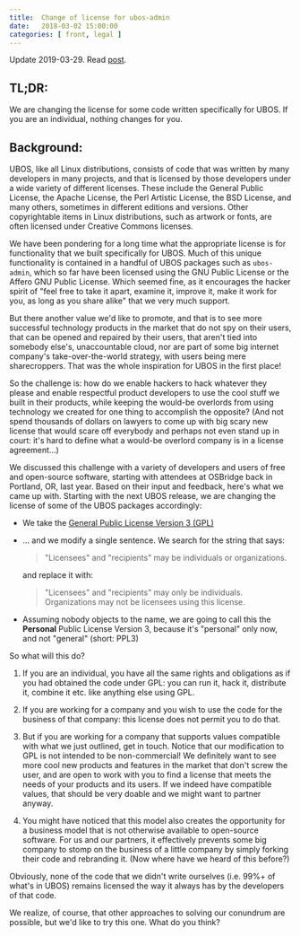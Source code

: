 ```yaml
---
title:  Change of license for ubos-admin
date:   2018-03-02 15:00:00
categories: [ front, legal ]
---
```


Update 2019-03-29. Read [post](/blog/2019/03/29/license-update.html).

## TL;DR:

We are changing the license for some code written specifically for UBOS. If
you are an individual, nothing changes for you.

## Background:

UBOS, like all Linux distributions, consists of code that was written by many developers
in many projects, and that is licensed by those developers under a wide variety of different
licenses. These include the General Public License, the Apache License, the Perl Artistic
License, the BSD License, and many others, sometimes in different editions and versions.
Other copyrightable items in Linux distributions, such as artwork or fonts, are often
licensed under Creative Commons licenses.

We have been pondering for a long time what the appropriate license is for functionality
that we built specifically for UBOS. Much of this unique functionality is contained in a handful
of UBOS packages such as ``ubos-admin``, which so far have been licensed using the GNU Public
License or the Affero GNU Public License. Which seemed fine, as it encourages the hacker
spirit of "feel free to take it apart, examine it, improve it, make it work for you,
as long as you share alike" that we very much support.

But there another value we'd like to promote, and that is to see more successful technology
products in the market that do not spy on their users, that can be opened and repaired by
their users, that aren't tied into somebody else's, unaccountable cloud, nor are part of some
big internet company's take-over-the-world strategy, with users being mere sharecroppers.
That was the whole inspiration for UBOS in the first place!

So the challenge is: how do we enable hackers to hack whatever they please and enable
respectful product developers to use the cool stuff we built in their products, while
keeping the would-be overlords from using technology we created for one thing to
accomplish the opposite? (And not spend thousands of dollars on lawyers to come up with
big scary new license that would scare off everybody and perhaps not even stand up in
court: it's hard to define what a would-be overlord company is in a license agreement...)

We discussed this challenge with a variety of developers and users of free and open-source
software, starting with attendees at OSBridge back in Portland, OR, last year. Based on
their input and feedback, here's what we came up with. Starting with the next UBOS release,
we are changing the license of some of the UBOS packages accordingly:

* We take the [General Public License Version 3 (GPL)](https://www.gnu.org/licenses/gpl-3.0.en.html)

* ... and we modify a single sentence. We search for the string that says:

  <blockquote>"Licensees" and "recipients" may be individuals or organizations.</blockquote>

  and replace it with:

  <blockquote>"Licensees" and "recipients" may only be individuals. Organizations may not
  be licensees using this license.</blockquote>

* Assuming nobody objects to the name, we are going to call this the **Personal** Public License
  Version 3, because it's "personal" only now, and not "general" (short: PPL3)

So what will this do?

1. If you are an individual, you have all the same rights and obligations as if you
   had obtained the code under GPL: you can run it, hack it, distribute it, combine it
   etc. like anything else using GPL.

2. If you are working for a company and you wish to use the code for the business
   of that company: this license does not permit you to do that.

3. But if you are working for a company that supports values compatible with what we just
   outlined, get in touch. Notice that our modification to GPL is not intended
   to be non-commercial! We definitely want to see more cool new products and features
   in the market that don't screw the user, and are open to work with you to find a
   license that meets the needs of your products and its users. If we indeed have
   compatible values, that should be very doable and we might want to partner anyway.

4. You might have noticed that this model also creates the opportunity for a business model
   that is not otherwise available to open-source software. For us and our partners, it
   effectively prevents some big company to stomp on the business of a little company by simply
   forking their code and rebranding it. (Now where have we heard of this before?)

Obviously, none of the code that we didn't write ourselves (i.e. 99%+ of what's in UBOS)
remains licensed the way it always has by the developers of that code.

We realize, of course, that other approaches to solving our conundrum are possible,
but we'd like to try this one. What do you think?
